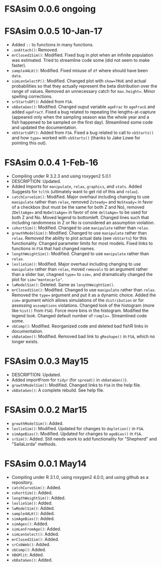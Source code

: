 # FSAsim 0.0.6 ongoing


# FSAsim 0.0.5 10-Jan-17
* Added `::` to functions in many functions.
* `.onAttach()`: Removed.
* `mrClosed1Sim()`: Modified. Fixed bug in plot when an infinite population was estimated. Tried to streamline code some (did not seem to make faster).
* `sample4ALK()`: Modified. Fixed misuse of `df` where should have been `data`.
* `simLenSelectP()`: Modified. Changed plot with `show=TRUE` and actual probabilities so that they actually represent the beta distribution over the range of values. Removed an unnecessary catch for `max.height=`. Minor spelling corrections.
* `srStartsDP()`: Added from `FSA`.
* `vbDataGen()`: Modified. Changed ouput variable `ageFrac` to `ageFracG` and added `ageFracY`. Fixed a bug related to repeating the lengths-at-capture (appeared only when the sampling season was the whole year and a fish happened to be sampled on the first day). Streamlined some code and updated the documentation.
* `vbStartsDP()`: Added from `FSA`. Fixed a bug related to call to `vbStarts()` and how `type=` worked with `vbStarts()` (thanks to Jake Lowe for pointing this out).

# FSAsim 0.0.4 1-Feb-16
* Compiling under R 3.2.3 and using roxygen2 5.0.1
* DESCRIPTION: Updated.
* Added Imports for `manipulate`, `relax`, `graphics`, and `stats`. Added Suggests for `tcltk` (ultimately want to get rid of this and `relax`).
* `catchCurveSim()`: Modified. Major overhaul including changing to use `manipulate` rather than `relax`, removed `Zsteady=` and `NoSteady=` in favor of a checkbox (but must be the same for both Z and No), removed `ZDeltaAge=` and `NoDeltaAge=` in favor of one `deltaAge=` to be used for both Z and No. Moved legend to bottomleft. Changed lines such that including randomness in Z or No is considered an assumption violation.
* `cohortSim()`: Modified. Changed to use `manipulate` rather than `relax`.
* `growthModelSim()`: Modified. Changed to use `manipulate` rather than `relax`. Removed the ability to plot actual data (see `vbStarts`) for this functionality. Changed parameter limits for most models. Fixed links to functions in `FSA` that had changed names.
* `lengthWeightSim()`: Modified. Changed to use `manipulate` rather than `relax`.
* `leslieSim()`: Modified. Major overhaul including changing to use `manipulate` rather than `relax`, moved `removals` to an argument rather than a slider bar, chagned `type=` to `sim=`, and dramatically changed the plot for `sim="montecarlo"`.
* `lwModelSim()`: Deleted. Same as `lengthWeightSim()`.
* `mrClosed1Sim()`: Modified. Changed to use `manipulate` rather than `relax`. Removed the `type=` argument and put it as a dynamic choice. Added the `sim=` argument which allows simulations of the `distribution` or for assessing `assumptions` violations. Changed look of the histogram (more like `hist()` from `FSA`). Force more bins in the histogram. Modified the legend look. Changed default number of `rsmpls=`. Streamlined code some.
* `vbComp()`: Modified. Reorganized code and deleted bad fishR links in documentation.
* `vbDataGen()`: Modified. Removed bad link to `gReshape()` in `FSA`, which no longer exists.

# FSAsim 0.0.3 May15
* DESCRIPTION: Updated.
* Added importFrom for `tidyr` (for `spread()` in `vbDataGen()`).
* `growthModelSim()`: Modified. Changed links to `FSA` in the help file.
* `vbDataGen()`: A complete rebuild. See help file.

# FSAsim 0.0.2 Mar15
* `growthModelSim()`: Added.
* `leslieSim()`: Modified. Updated for changes to `depletion()` in `FSA`.
* `simAgeBias()`: Modified. Updated for changes to `ageBias()` in `FSA`.
* `srSim()`: Added. Still needs work to add functionality for "Shepherd" and "SailaLorda" methods.

# FSAsim 0.0.1 May14
* Compiling under R 3.1.0, using roxygen2 4.0.0, and using github as a repository.
* `catchCurveSim()`: Added.
* `cohortSim()`: Added.
* `lengthWeightSim()`: Added.
* `leslieSim()`: Added.
* `lwModelSim()`: Added.
* `sample4ALK()`: Added.
* `simAgeBias()`: Added.
* `simAges()`: Added.
* `simLenFromAge()`: Added.
* `simLenSelect()`: Added.
* `mrClosed1Sim()`: Added.
* `srCobWeb()`: Added.
* `vbComp()`: Added.
* `VBGMlit`: Added.
* `vbDataGen()`: Added.
